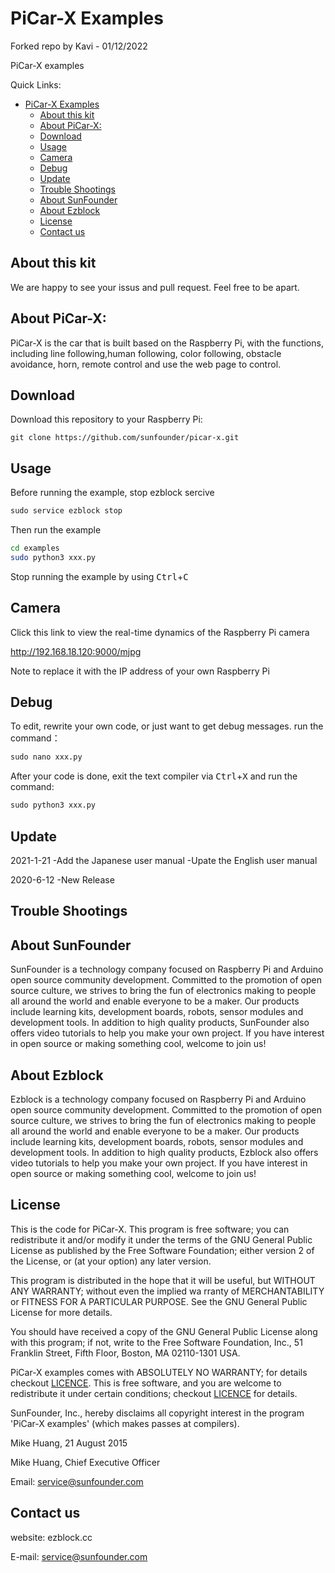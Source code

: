 
# PiCar-X Examples

Forked repo by Kavi - 01/12/2022

PiCar-X examples

Quick Links:

- [PiCar-X Examples](#picar-x-examples)
  - [About this kit](#about-this-kit)
  - [About PiCar-X:](#about-picar-x)
  - [Download](#download)
  - [Usage](#usage)
  - [Camera](#camera)
  - [Debug](#debug)
  - [Update](#update)
  - [Trouble Shootings](#trouble-shootings)
  - [About SunFounder](#about-sunfounder)
  - [About Ezblock](#about-ezblock)
  - [License](#license)
  - [Contact us](#contact-us)

## About this kit

We are happy to see your issus and pull request. Feel free to be apart.

## About PiCar-X:
PiCar-X is the car that is built based on the Raspberry Pi, with the functions, including line following,human following, color following, obstacle avoidance, horn,  remote control and use the web page to control.

## Download

Download this repository to your Raspberry Pi:

```shell
git clone https://github.com/sunfounder/picar-x.git
```

## Usage

Before running the example, stop ezblock sercive

```python
sudo service ezblock stop
```

Then run the example

```bash
cd examples
sudo python3 xxx.py
```

Stop running the example by using <kbd>Ctrl</kbd>+<kbd>C</kbd>

## Camera

Click this link to view the real-time dynamics of the Raspberry Pi camera

http://192.168.18.120:9000/mjpg

Note to replace it with the IP address of your own Raspberry Pi


## Debug

To edit, rewrite your own code, or just want to get debug messages. run the command：

```python
sudo nano xxx.py
```

After your code is done, exit the text compiler via <kbd>Ctrl</kbd>+<kbd>X</kbd> and run the command:

```python
sudo python3 xxx.py
```

## Update
2021-1-21
 -Add the Japanese user manual
 -Upate the English user manual

2020-6-12
 -New Release

## Trouble Shootings

## About SunFounder
SunFounder is a technology company focused on Raspberry Pi and Arduino open source community development. Committed to the promotion of open source culture, we strives to bring the fun of electronics making to people all around the world and enable everyone to be a maker. Our products include learning kits, development boards, robots, sensor modules and development tools. In addition to high quality products, SunFounder also offers video tutorials to help you make your own project. If you have interest in open source or making something cool, welcome to join us!

## About Ezblock

Ezblock is a technology company focused on Raspberry Pi and Arduino open source community development. Committed to the promotion of open source culture, we strives to bring the fun of electronics making to people all around the world and enable everyone to be a maker. Our products include learning kits, development boards, robots, sensor modules and development tools. In addition to high quality products, Ezblock also offers video tutorials to help you make your own project. If you have interest in open source or making something cool, welcome to join us!

## License

This is the code for PiCar-X.
This program is free software; you can redistribute it and/or modify it under the terms of the GNU General Public License as published by the Free Software Foundation; either version 2 of the License, or (at your option) any later version.

This program is distributed in the hope that it will be useful, but WITHOUT ANY WARRANTY; without even the implied wa rranty of MERCHANTABILITY or FITNESS FOR A PARTICULAR PURPOSE. See the GNU General Public License for more details.

You should have received a copy of the GNU General Public License along with this program; if not, write to the Free Software Foundation, Inc., 51 Franklin Street, Fifth Floor, Boston, MA 02110-1301 USA.

PiCar-X examples comes with ABSOLUTELY NO WARRANTY; for details checkout [LICENCE](LICENCE). This is free software, and you are welcome to redistribute it under certain conditions; checkout [LICENCE](LICENCE) for details.

SunFounder, Inc., hereby disclaims all copyright interest in the program 'PiCar-X examples' (which makes passes at compilers).

Mike Huang, 21 August 2015

Mike Huang, Chief Executive Officer

Email: service@sunfounder.com

## Contact us

website:
    ezblock.cc

E-mail:
    service@sunfounder.com
